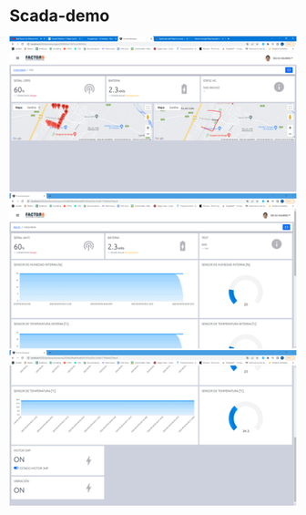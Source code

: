 # Scada-demo

![Employee data](/images/gps%20online%201.png?raw=true "Employee Data title")
![Employee data](/images/sensores%20online%20part1.PNG?raw=true "Employee Data title")
![Employee data](/images/sensores%20online%20part2.PNG?raw=true "Employee Data title")
